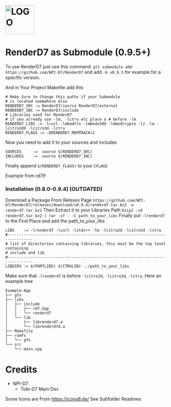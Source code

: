 # <img alt="LOGO" src="https://dev.npid7.de/tobid7/RenderD7/raw/branch/main/logo.png" height="90">
# RenderD7 as Submodule (0.9.5+)
To use RenderD7 just use this command: `git submodule add https://github.com/NPI-D7/RenderD7` and add `-b v0.9.5` for example for a specific version.


And in Your Project Makefile add this
```
# Make Sure to Change this paths if your Submodule
# is located somewhere else
RENDERD7_SRC := RenderD7/source RenderD7/external
RENDERD7_INC := RenderD7/include
# Libraries used for RenderD7
# if you already use -lm, -lctru etc place a # before -lm
RENDERD7_LIBS := -lcurl -lmbedtls -lmbedx509 -lmbedcrypto -lz -lm -lcitro2dd -lcitro3d -lctru
RENDERD7_FLAGS := -DRENDERD7_MEMTRACK=1
```
Now you need to add it to your sources and includes
```
SOURCES		:=	source $(RENDERD7_SRC)
INCLUDES	:=	source $(RENDERD7_INC)
```
Finally append `$(RENDERD7_FLAGS)` to your `CFLAGS`

Example from rd7tf
### Installation (0.8.0-0.9.4) (OUTDATED)
Download a Package From Releses Page
`https://github.com/NPI-D7/RenderD7/releases/download/v0.9.4/renderd7.tar.bz2 -o renderd7.tar.bz2`
Then Extract it to your Libraries Path
`bzip2 -cd renderd7.tar.bz2 | tar -xf - -C path_to_your_libs`
Finally put `-lrenderd7` to the First Place and add the path_to_your_libs
```
LIBS	:= -lrenderd7 -lcurl -lstdc++ -lm -lcitro2d -lcitro3d -lctru
#---------------------------------------------------------------------------------
# list of directories containing libraries, this must be the top level containing
# include and lib
#---------------------------------------------------------------------------------
LIBDIRS	:= $(PORTLIBS) $(CTRULIB) ../path_to_your_libs
```
Make sure that `-lrenderd7` is before `-lcitro2d`, `-lcitro3d`, `-lctru`.
Here an example tree
```
Example-App
├── gfx
├── libs
│   ├── include
│   │   ├── rd7.hpp
│   │   └── renderd7
│   └── lib
│       ├── librenderd7.a
│       └── librenderd7d.a
├── Makefile
├── romfs
│   └── gfx
└── src
    └── main.cpp
```
# Credits
- NPI-D7
  - Tobi-D7 Main Dev

Some Icons are From
https://icons8.de/
See Subfolder Readmes
